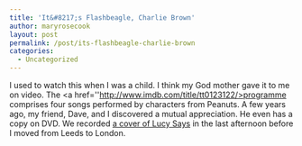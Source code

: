 ```yaml
---
title: 'It&#8217;s Flashbeagle, Charlie Brown'
author: maryrosecook
layout: post
permalink: /post/its-flashbeagle-charlie-brown
categories:
  - Uncategorized
---
```

I used to watch this when I was a child. I think my God mother gave it to me on video. The <a href=''http://www.imdb.com/title/tt0123122/>programme</a> comprises four songs performed by characters from Peanuts. A few years ago, my friend, Dave, and I discovered a mutual appreciation. He even has a copy on DVD. We recorded [a cover of Lucy Says][1] in the last afternoon before I moved from Leeds to London.

 [1]: http://maryrosecook.playmary.com/track/grrlmageddon_lucysays